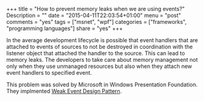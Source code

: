 +++
title = "How to prevent memory leaks when we are using events?"
Description = ""
date = "2015-04-11T22:03:54+01:00"
menu = "post"
comments = "yes"
tags = ["msnet", "wpf"]
categories = ["frameworks", "programming languages"]
share = "yes"
+++

In the average development lifecycle is possible that event handlers that are attached to events of sources to not be destroyed in
coordination with the listener object that attached the handler to the source. This can lead to memory leaks. The developers to take
care about memory management not only when they use unmanaged resources but also when they attach new event handlers to specified event.

This problem was solved by Microsoft in Windows Presentation Foundation. They implmented 
[Weak Event Design Pattern](http://msdn.microsoft.com/en-us/library/aa970850.aspx).

